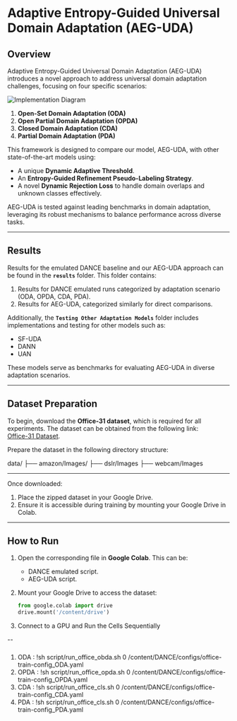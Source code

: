 # Adaptive Entropy-Guided Universal Domain Adaptation (AEG-UDA)

## Overview

Adaptive Entropy-Guided Universal Domain Adaptation (AEG-UDA) introduces a novel approach to address universal domain adaptation challenges, focusing on four specific scenarios:

![Implementation Diagram](Full_Pipeline.jpeg "Architectural Pipeline")

1. **Open-Set Domain Adaptation (ODA)**  
2. **Open Partial Domain Adaptation (OPDA)**  
3. **Closed Domain Adaptation (CDA)**  
4. **Partial Domain Adaptation (PDA)**  

This framework is designed to compare our model, AEG-UDA, with other state-of-the-art models using:
- A unique **Dynamic Adaptive Threshold**.
- An **Entropy-Guided Refinement Pseudo-Labeling Strategy**.
- A novel **Dynamic Rejection Loss** to handle domain overlaps and unknown classes effectively.

AEG-UDA is tested against leading benchmarks in domain adaptation, leveraging its robust mechanisms to balance performance across diverse tasks.

---

## Results

Results for the emulated DANCE baseline and our AEG-UDA approach can be found in the **`results`** folder. This folder contains:
1. Results for DANCE emulated runs categorized by adaptation scenario (ODA, OPDA, CDA, PDA).
2. Results for AEG-UDA, categorized similarly for direct comparisons.

Additionally, the **`Testing Other Adaptation Models`** folder includes implementations and testing for other models such as:
- SF-UDA  
- DANN  
- UAN  

These models serve as benchmarks for evaluating AEG-UDA in diverse adaptation scenarios.

---

## Dataset Preparation

To begin, download the **Office-31 dataset**, which is required for all experiments. The dataset can be obtained from the following link:  
[Office-31 Dataset](https://github.com/jindongwang/transferlearning/blob/master/data/dataset.md).

Prepare the dataset in the following directory structure:

data/
├── amazon/Images/
├── dslr/Images
├── webcam/Images

---

Once downloaded:
1. Place the zipped dataset in your Google Drive.  
2. Ensure it is accessible during training by mounting your Google Drive in Colab.

---

## How to Run

1. Open the corresponding file in **Google Colab**. This can be:
   - DANCE emulated script.
   - AEG-UDA script.

2. Mount your Google Drive to access the dataset:
   ```python
   from google.colab import drive
   drive.mount('/content/drive')

3. Connect to a GPU and Run the Cells Sequentially

--

### 
1. ODA : !sh script/run_office_obda.sh 0 /content/DANCE/configs/office-train-config_ODA.yaml
2. OPDA : !sh script/run_office_opda.sh 0 /content/DANCE/configs/office-train-config_OPDA.yaml
3. CDA : !sh script/run_office_cls.sh 0 /content/DANCE/configs/office-train-config_CDA.yaml
4. PDA : !sh script/run_office_cls.sh 0 /content/DANCE/configs/office-train-config_PDA.yaml


